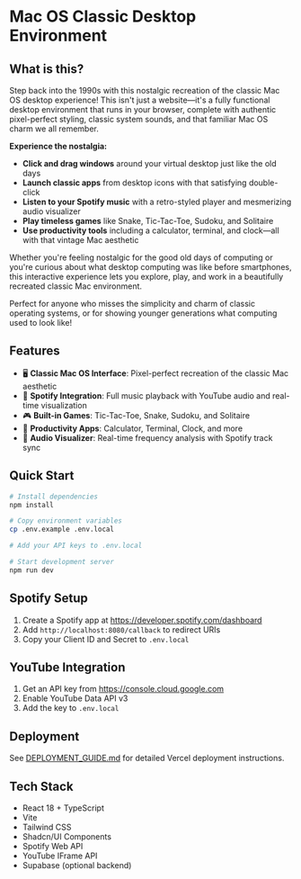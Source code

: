# Mac OS Classic Desktop Environment

## What is this?

Step back into the 1990s with this nostalgic recreation of the classic Mac OS desktop experience! This isn't just a website—it's a fully functional desktop environment that runs in your browser, complete with authentic pixel-perfect styling, classic system sounds, and that familiar Mac OS charm we all remember.

**Experience the nostalgia:**
- **Click and drag windows** around your virtual desktop just like the old days
- **Launch classic apps** from desktop icons with that satisfying double-click
- **Listen to your Spotify music** with a retro-styled player and mesmerizing audio visualizer
- **Play timeless games** like Snake, Tic-Tac-Toe, Sudoku, and Solitaire
- **Use productivity tools** including a calculator, terminal, and clock—all with that vintage Mac aesthetic

Whether you're feeling nostalgic for the good old days of computing or you're curious about what desktop computing was like before smartphones, this interactive experience lets you explore, play, and work in a beautifully recreated classic Mac environment.

Perfect for anyone who misses the simplicity and charm of classic operating systems, or for showing younger generations what computing used to look like!

## Features

- 🖥️ **Classic Mac OS Interface**: Pixel-perfect recreation of the classic Mac aesthetic
- 🎵 **Spotify Integration**: Full music playback with YouTube audio and real-time visualization
- 🎮 **Built-in Games**: Tic-Tac-Toe, Snake, Sudoku, and Solitaire
- 📝 **Productivity Apps**: Calculator, Terminal, Clock, and more
- 🎨 **Audio Visualizer**: Real-time frequency analysis with Spotify track sync

## Quick Start

```bash
# Install dependencies
npm install

# Copy environment variables
cp .env.example .env.local

# Add your API keys to .env.local

# Start development server
npm run dev
```

## Spotify Setup

1. Create a Spotify app at https://developer.spotify.com/dashboard
2. Add `http://localhost:8080/callback` to redirect URIs
3. Copy your Client ID and Secret to `.env.local`

## YouTube Integration

1. Get an API key from https://console.cloud.google.com
2. Enable YouTube Data API v3
3. Add the key to `.env.local`

## Deployment

See [DEPLOYMENT_GUIDE.md](DEPLOYMENT_GUIDE.md) for detailed Vercel deployment instructions.

## Tech Stack

- React 18 + TypeScript
- Vite
- Tailwind CSS
- Shadcn/UI Components
- Spotify Web API
- YouTube IFrame API
- Supabase (optional backend)
